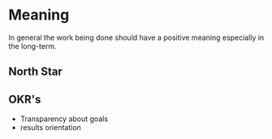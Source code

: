 # Meaning

In general the work being done should have a positive meaning especially in the long-term.

## North Star

## OKR's

* Transparency about goals
* results orientation
